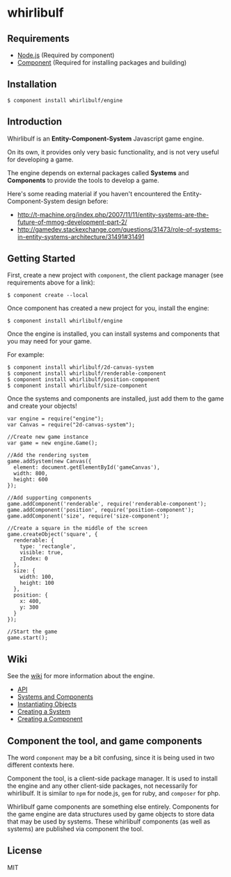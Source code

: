 # whirlibulf

## Requirements

* [Node.js](http://nodejs.org) (Required by component)
* [Component](https://github.com/component/component) (Required for installing packages and building)


## Installation

    $ component install whirlibulf/engine


## Introduction

Whirlibulf is an **Entity-Component-System** Javascript game engine.

On its own, it provides only very basic functionality, and is not very useful for developing a game.

The engine depends on external packages called **Systems** and **Components** to provide the tools to develop a game.

Here's some reading material if you haven't encountered the Entity-Component-System design before:

* http://t-machine.org/index.php/2007/11/11/entity-systems-are-the-future-of-mmog-development-part-2/
* http://gamedev.stackexchange.com/questions/31473/role-of-systems-in-entity-systems-architecture/31491#31491


## Getting Started

First, create a new project with `component`, the client package manager (see requirements above for a link):

    $ component create --local

Once component has created a new project for you, install the engine:

    $ component install whirlibulf/engine

Once the engine is installed, you can install systems and components that you
may need for your game.

For example:

    $ component install whirlibulf/2d-canvas-system
    $ component install whirlibulf/renderable-component
    $ component install whirlibulf/position-component
    $ component install whirlibulf/size-component

Once the systems and components are installed, just add them to the game and create your objects!

    var engine = require("engine");
    var Canvas = require("2d-canvas-system");

    //Create new game instance
    var game = new engine.Game();

    //Add the rendering system
    game.addSystem(new Canvas({
      element: document.getElementById('gameCanvas'),
      width: 800,
      height: 600
    });

    //Add supporting components
    game.addComponent('renderable', require('renderable-component');
    game.addComponent('position', require('position-component');
    game.addComponent('size', require('size-component');

    //Create a square in the middle of the screen
    game.createObject('square', {
      renderable: {
        type: 'rectangle',
        visible: true,
        zIndex: 0
      },
      size: {
        width: 100,
        height: 100
      },
      position: {
        x: 400,
        y: 300
      }
    });

    //Start the game
    game.start();


## Wiki

See the [wiki](https://github.com/whirlibulf/engine/wiki) for more information about the engine.

* [API](https://github.com/whirlibulf/engine/wiki/API)
* [Systems and Components](https://github.com/whirlibulf/engine/wiki/Systems-and-Components)
* [Instantiating Objects](https://github.com/whirlibulf/engine/wiki/Instantiating-Objects)
* [Creating a System](https://github.com/whirlibulf/engine/wiki/Creating-a-System)
* [Creating a Component](https://github.com/whirlibulf/engine/wiki/Creating-a-Component)


## Component the tool, and game components

The word `component` may be a bit confusing, since it is being used in two different
contexts here.

Component the tool, is a client-side package manager.
It is used to install the engine and any other client-side packages, not necessarily
for whirlibulf.
It is similar to `npm` for node.js, `gem` for ruby, and `composer` for php.

Whirlibulf game components are something else entirely.
Components for the game engine are data structures used by game objects to store
data that may be used by systems.
These whirlibulf components (as well as systems) are published via component the tool.


## License

  MIT
